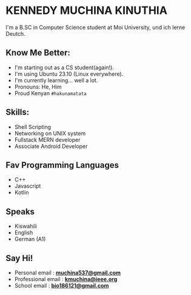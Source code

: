 # KENNEDY MUCHINA KINUTHIA
I'm a B.SC in Computer Science student at Moi University, und ich lerne Deutch.

## Know Me Better:
  - I'm starting out as a CS student(again!).
  - I'm using Ubuntu 23.10 (Linux everywhere).
  - I'm currently learning... well a lot.
  - Pronouns: He, Him
  - Proud Kenyan `#hakunamatata`

## Skills:
  - Shell Scripting
  - Networking on UNIX system
  - Fullstack MERN developer
  - Associate Android Developer

## Fav Programming Languages
  - C++
  - Javascript
  - Kotlin

## Speaks 
- Kiswahili
- English
- German (A1)
  
## Say Hi!
  - Personal email     : **muchina537@gmail.com**
  - Professional email : **kmuchina@ieee.org**
  - School email       : **bio186121@gmail.com**
